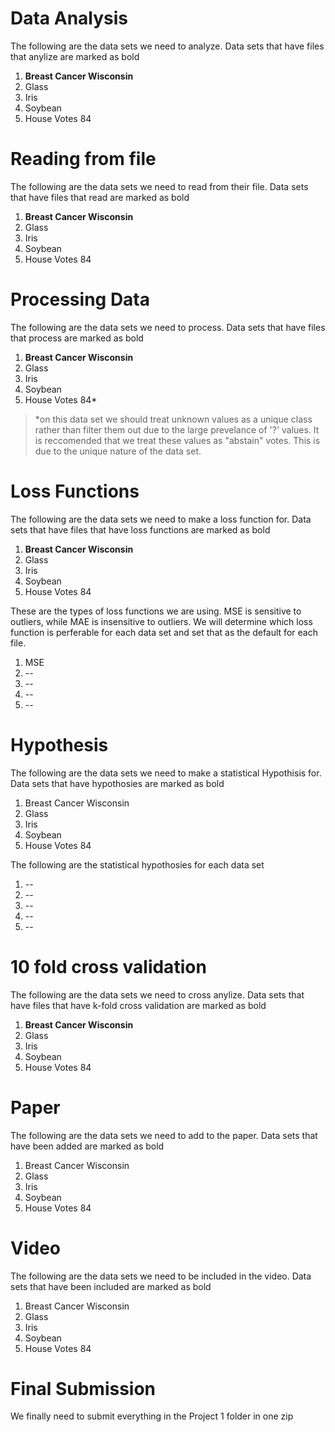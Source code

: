 Data Analysis
========
The following are the data sets we need to analyze. Data sets that have files that anylize are marked as bold 

1. **Breast Cancer Wisconsin**
2. Glass
3. Iris
4. Soybean
5. House Votes 84
 

Reading from file
========
The following are the data sets we need to read from their file. Data sets that have files that read are marked as bold 

1. **Breast Cancer Wisconsin**
2. Glass
3. Iris
4. Soybean
5. House Votes 84
 

Processing Data
========
The following are the data sets we need to process. Data sets that have files that process are marked as bold 

1. **Breast Cancer Wisconsin**
2. Glass
3. Iris
4. Soybean
5. House Votes 84*

>*on this data set we should treat unknown values as a unique class rather than filter them out due to the large prevelance of '?' values. 
> It is reccomended that we treat these values as "abstain" votes. This is due to the unique nature of the data set.
 

Loss Functions
========
The following are the data sets we need to make a loss function for. Data sets that have files that have loss functions are marked as bold 

1. **Breast Cancer Wisconsin**
2. Glass
3. Iris
4. Soybean
5. House Votes 84

These are the types of loss functions we are using.
MSE is sensitive to outliers, while MAE is insensitive to outliers. 
We will determine which loss function is perferable for each data set and set that as the default for each file.
1. MSE
2. --
3. --
4. --
5. --
 

Hypothesis
========
The following are the data sets we need to make a statistical Hypothisis for. Data sets that have hypothosies are marked as bold 

1. Breast Cancer Wisconsin
2. Glass
3. Iris
4. Soybean
5. House Votes 84

The following are the statistical hypothosies for each data set
1. --
2. --
3. --
4. --
5. --
 

10 fold cross validation
========
The following are the data sets we need to cross anylize. Data sets that have files that have k-fold cross validation are marked as bold 

1. **Breast Cancer Wisconsin**
2. Glass
3. Iris
4. Soybean
5. House Votes 84
 

Paper
========
The following are the data sets we need to add to the paper. Data sets that have been added are marked as bold 

1. Breast Cancer Wisconsin
2. Glass
3. Iris
4. Soybean
5. House Votes 84
 

Video
========
The following are the data sets we need to be included in the video. Data sets that have been included are marked as bold 

1. Breast Cancer Wisconsin
2. Glass
3. Iris
4. Soybean
5. House Votes 84
 
 
Final Submission
========
We finally need to submit everything in the Project 1 folder in one zip
 